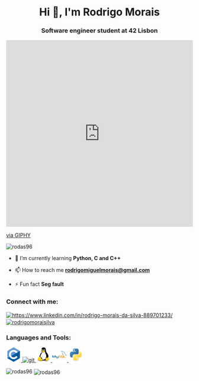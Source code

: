 <h1 align="center">Hi 👋, I'm Rodrigo Morais</h1>
<h3 align="center">Software engineer student at 42 Lisbon</h3>
<div style="width:100%;height:0;padding-bottom:100%;position:relative;"><iframe src="https://giphy.com/embed/U4FkC2VqpeNRHjTDQ5" width="100%" height="100%" style="position:absolute" frameBorder="0" class="giphy-embed" allowFullScreen></iframe></div><p><a href="https://giphy.com/gifs/technology-earth-communications-U4FkC2VqpeNRHjTDQ5">via GIPHY</a></p>

<p align="left"> <img src="https://komarev.com/ghpvc/?username=rodas96&label=Profile%20views&color=0e75b6&style=flat" alt="rodas96" /> </p>

- 🌱 I’m currently learning **Python, C and C++**

- 📫 How to reach me **rodrigomiguelmorais@gmail.com**

- ⚡ Fun fact **Seg fault**

<h3 align="left">Connect with me:</h3>
<p align="left">
<a href="https://linkedin.com/in/https://www.linkedin.com/in/rodrigo-morais-da-silva-889701233/" target="blank"><img align="center" src="https://raw.githubusercontent.com/rahuldkjain/github-profile-readme-generator/master/src/images/icons/Social/linked-in-alt.svg" alt="https://www.linkedin.com/in/rodrigo-morais-da-silva-889701233/" height="30" width="40" /></a>
<a href="https://instagram.com/rodrigomoraisilva" target="blank"><img align="center" src="https://raw.githubusercontent.com/rahuldkjain/github-profile-readme-generator/master/src/images/icons/Social/instagram.svg" alt="rodrigomoraisilva" height="30" width="40" /></a>
</p>

<h3 align="left">Languages and Tools:</h3>
<p align="left"> <a href="https://www.cprogramming.com/" target="_blank" rel="noreferrer"> <img src="https://raw.githubusercontent.com/devicons/devicon/master/icons/c/c-original.svg" alt="c" width="40" height="40"/> </a> <a href="https://git-scm.com/" target="_blank" rel="noreferrer"> <img src="https://www.vectorlogo.zone/logos/git-scm/git-scm-icon.svg" alt="git" width="40" height="40"/> </a> <a href="https://www.linux.org/" target="_blank" rel="noreferrer"> <img src="https://raw.githubusercontent.com/devicons/devicon/master/icons/linux/linux-original.svg" alt="linux" width="40" height="40"/> </a> <a href="https://www.mysql.com/" target="_blank" rel="noreferrer"> <img src="https://raw.githubusercontent.com/devicons/devicon/master/icons/mysql/mysql-original-wordmark.svg" alt="mysql" width="40" height="40"/> </a> <a href="https://www.python.org" target="_blank" rel="noreferrer"> <img src="https://raw.githubusercontent.com/devicons/devicon/master/icons/python/python-original.svg" alt="python" width="40" height="40"/> </a> </p>

<p><img align="left" src="https://github-readme-stats.vercel.app/api/top-langs?username=rodas96&show_icons=true&locale=en&layout=compact" alt="rodas96" /></p>

<p>&nbsp;<img align="center" src="https://github-readme-stats.vercel.app/api?username=rodas96&show_icons=true&locale=en" alt="rodas96" /></p>

